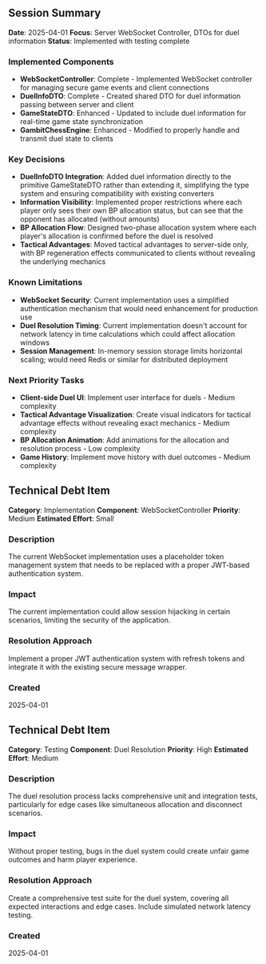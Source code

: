 ## Session Summary

**Date**: 2025-04-01
**Focus**: Server WebSocket Controller, DTOs for duel information
**Status**: Implemented with testing complete

### Implemented Components
- **WebSocketController**: Complete - Implemented WebSocket controller for managing secure game events and client connections
- **DuelInfoDTO**: Complete - Created shared DTO for duel information passing between server and client
- **GameStateDTO**: Enhanced - Updated to include duel information for real-time game state synchronization
- **GambitChessEngine**: Enhanced - Modified to properly handle and transmit duel state to clients

### Key Decisions
- **DuelInfoDTO Integration**: Added duel information directly to the primitive GameStateDTO rather than extending it, simplifying the type system and ensuring compatibility with existing converters
- **Information Visibility**: Implemented proper restrictions where each player only sees their own BP allocation status, but can see that the opponent has allocated (without amounts)
- **BP Allocation Flow**: Designed two-phase allocation system where each player's allocation is confirmed before the duel is resolved
- **Tactical Advantages**: Moved tactical advantages to server-side only, with BP regeneration effects communicated to clients without revealing the underlying mechanics

### Known Limitations
- **WebSocket Security**: Current implementation uses a simplified authentication mechanism that would need enhancement for production use
- **Duel Resolution Timing**: Current implementation doesn't account for network latency in time calculations which could affect allocation windows
- **Session Management**: In-memory session storage limits horizontal scaling; would need Redis or similar for distributed deployment

### Next Priority Tasks
- **Client-side Duel UI**: Implement user interface for duels - Medium complexity
- **Tactical Advantage Visualization**: Create visual indicators for tactical advantage effects without revealing exact mechanics - Medium complexity
- **BP Allocation Animation**: Add animations for the allocation and resolution process - Low complexity
- **Game History**: Implement move history with duel outcomes - Medium complexity

## Technical Debt Item

**Category**: Implementation
**Component**: WebSocketController
**Priority**: Medium
**Estimated Effort**: Small

### Description
The current WebSocket implementation uses a placeholder token management system that needs to be replaced with a proper JWT-based authentication system.

### Impact
The current implementation could allow session hijacking in certain scenarios, limiting the security of the application.

### Resolution Approach
Implement a proper JWT authentication system with refresh tokens and integrate it with the existing secure message wrapper.

### Created
2025-04-01

## Technical Debt Item

**Category**: Testing
**Component**: Duel Resolution
**Priority**: High
**Estimated Effort**: Medium

### Description
The duel resolution process lacks comprehensive unit and integration tests, particularly for edge cases like simultaneous allocation and disconnect scenarios.

### Impact
Without proper testing, bugs in the duel system could create unfair game outcomes and harm player experience.

### Resolution Approach
Create a comprehensive test suite for the duel system, covering all expected interactions and edge cases. Include simulated network latency testing.

### Created
2025-04-01 